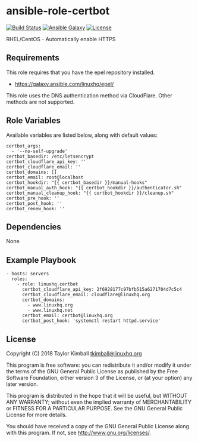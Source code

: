 # ansible-role-certbot

[![Build Status](https://travis-ci.org/linuxhq/ansible-role-certbot.svg?branch=master)](https://travis-ci.org/linuxhq/ansible-role-certbot)
[![Ansible Galaxy](https://img.shields.io/badge/ansible--galaxy-certbot-blue.svg?style=flat)](https://galaxy.ansible.com/linuxhq/certbot)
[![License](https://img.shields.io/badge/license-GPLv3-brightgreen.svg?style=flat)](COPYING)

RHEL/CentOS - Automatically enable HTTPS

## Requirements

This role requires that you have the epel repository installed.

 * https://galaxy.ansible.com/linuxhq/epel/

This role uses the DNS authentication method via CloudFlare.  Other methods are not supported.

## Role Variables

Available variables are listed below, along with default values:

    certbot_args:
      - '--no-self-upgrade'
    certbot_basedir: /etc/letsencrypt
    certbot_cloudflare_api_key: ''
    certbot_cloudflare_email: ''
    certbot_domains: []
    certbot_email: root@localhost
    certbot_hookdir: "{{ certbot_basedir }}/manual-hooks"
    certbot_manual_auth_hook: "{{ certbot_hookdir }}/authenticator.sh"
    certbot_manual_cleanup_hook: "{{ certbot_hookdir }}/cleanup.sh"
    certbot_pre_hook: ''
    certbot_post_hook: ''
    certbot_renew_hook: ''

## Dependencies

None

## Example Playbook

    - hosts: servers
      roles:
        - role: linuxhq.certbot
          certbot_cloudflare_api_key: 2f6928177c97bfb515a6271704d7c5c4
          certbot_cloudflare_email: cloudflare@linuxhq.org
          certbot_domains:
            - www.linuxhq.org
            - www.linuxhq.net
          certbot_email: certbot@linuxhq.org
          certbot_post_hook: 'systemctl restart httpd.service'

## License

Copyright (C) 2018 Taylor Kimball <tkimball@linuxhq.org>

This program is free software: you can redistribute it and/or modify
it under the terms of the GNU General Public License as published by
the Free Software Foundation, either version 3 of the License, or
(at your option) any later version.

This program is distributed in the hope that it will be useful,
but WITHOUT ANY WARRANTY; without even the implied warranty of
MERCHANTABILITY or FITNESS FOR A PARTICULAR PURPOSE. See the
GNU General Public License for more details.

You should have received a copy of the GNU General Public License
along with this program. If not, see <http://www.gnu.org/licenses/>.
